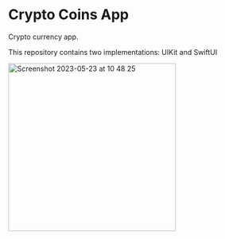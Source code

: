 # Crypto Coins App

Crypto currency app. 

This repository contains two implementations: UIKit and SwiftUI



<img width="337" alt="Screenshot 2023-05-23 at 10 48 25" src="https://github.com/Idanthyrsus/New-Project/assets/105043706/73d96976-6698-4989-8f8e-3d0a1ca49c04">
